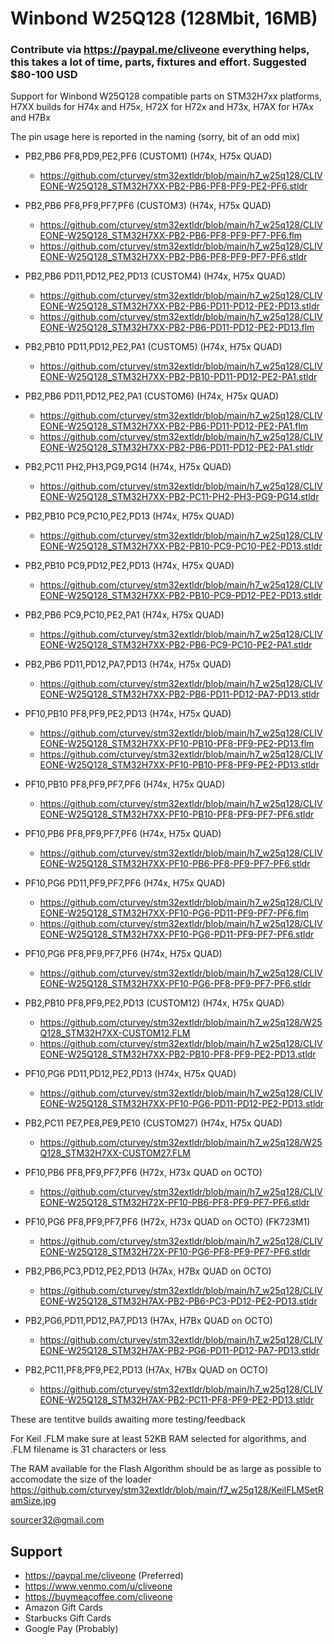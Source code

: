# Winbond W25Q128 (128Mbit, 16MB)
### Contribute via   https://paypal.me/cliveone  everything helps, this takes a lot of time, parts, fixtures and effort. Suggested $80-100 USD

Support for Winbond W25Q128 compatible parts on STM32H7xx platforms,  H7XX builds for H74x and H75x,  H72X for H72x and H73x,  H7AX for H7Ax and H7Bx 

The pin usage here is reported in the naming (sorry, bit of an odd mix)

  *  PB2,PB6 PF8,PD9,PE2,PF6 (CUSTOM1)  (H74x, H75x QUAD)
     *  https://github.com/cturvey/stm32extldr/blob/main/h7_w25q128/CLIVEONE-W25Q128_STM32H7XX-PB2-PB6-PF8-PF9-PE2-PF6.stldr
  *  PB2,PB6 PF8,PF9,PF7,PF6 (CUSTOM3)  (H74x, H75x QUAD)
     *  https://github.com/cturvey/stm32extldr/blob/main/h7_w25q128/CLIVEONE-W25Q128_STM32H7XX-PB2-PB6-PF8-PF9-PF7-PF6.flm
     *  https://github.com/cturvey/stm32extldr/blob/main/h7_w25q128/CLIVEONE-W25Q128_STM32H7XX-PB2-PB6-PF8-PF9-PF7-PF6.stldr
  *  PB2,PB6 PD11,PD12,PE2,PD13 (CUSTOM4)  (H74x, H75x QUAD)
     *  https://github.com/cturvey/stm32extldr/blob/main/h7_w25q128/CLIVEONE-W25Q128_STM32H7XX-PB2-PB6-PD11-PD12-PE2-PD13.stldr
     *  https://github.com/cturvey/stm32extldr/blob/main/h7_w25q128/CLIVEONE-W25Q128_STM32H7XX-PB2-PB6-PD11-PD12-PE2-PD13.flm
  *  PB2,PB10 PD11,PD12,PE2,PA1 (CUSTOM5)  (H74x, H75x QUAD)
     *  https://github.com/cturvey/stm32extldr/blob/main/h7_w25q128/CLIVEONE-W25Q128_STM32H7XX-PB2-PB10-PD11-PD12-PE2-PA1.stldr
  *  PB2,PB6 PD11,PD12,PE2,PA1 (CUSTOM6)  (H74x, H75x QUAD)
     *  https://github.com/cturvey/stm32extldr/blob/main/h7_w25q128/CLIVEONE-W25Q128_STM32H7XX-PB2-PB6-PD11-PD12-PE2-PA1.flm
     *  https://github.com/cturvey/stm32extldr/blob/main/h7_w25q128/CLIVEONE-W25Q128_STM32H7XX-PB2-PB6-PD11-PD12-PE2-PA1.stldr
  *  PB2,PC11 PH2,PH3,PG9,PG14  (H74x, H75x QUAD) 
     *  https://github.com/cturvey/stm32extldr/blob/main/h7_w25q128/CLIVEONE-W25Q128_STM32H7XX-PB2-PC11-PH2-PH3-PG9-PG14.stldr
  *  PB2,PB10 PC9,PC10,PE2,PD13  (H74x, H75x QUAD)
     *  https://github.com/cturvey/stm32extldr/blob/main/h7_w25q128/CLIVEONE-W25Q128_STM32H7XX-PB2-PB10-PC9-PC10-PE2-PD13.stldr    
  *  PB2,PB10 PC9,PD12,PE2,PD13  (H74x, H75x QUAD)
     *  https://github.com/cturvey/stm32extldr/blob/main/h7_w25q128/CLIVEONE-W25Q128_STM32H7XX-PB2-PB10-PC9-PD12-PE2-PD13.stldr
  *  PB2,PB6 PC9,PC10,PE2,PA1   (H74x, H75x QUAD)
     *  https://github.com/cturvey/stm32extldr/blob/main/h7_w25q128/CLIVEONE-W25Q128_STM32H7XX-PB2-PB6-PC9-PC10-PE2-PA1.stldr 
  *  PB2,PB6 PD11,PD12,PA7,PD13  (H74x, H75x QUAD)
     *  https://github.com/cturvey/stm32extldr/blob/main/h7_w25q128/CLIVEONE-W25Q128_STM32H7XX-PB2-PB6-PD11-PD12-PA7-PD13.stldr
  *  PF10,PB10 PF8,PF9,PE2,PD13  (H74x, H75x QUAD)
     *  https://github.com/cturvey/stm32extldr/blob/main/h7_w25q128/CLIVEONE-W25Q128_STM32H7XX-PF10-PB10-PF8-PF9-PE2-PD13.flm
     *  https://github.com/cturvey/stm32extldr/blob/main/h7_w25q128/CLIVEONE-W25Q128_STM32H7XX-PF10-PB10-PF8-PF9-PE2-PD13.stldr
  *  PF10,PB10 PF8,PF9,PF7,PF6  (H74x, H75x QUAD)
     *  https://github.com/cturvey/stm32extldr/blob/main/h7_w25q128/CLIVEONE-W25Q128_STM32H7XX-PF10-PB10-PF8-PF9-PF7-PF6.stldr
  *  PF10,PB6  PF8,PF9,PF7,PF6  (H74x, H75x QUAD)
     *  https://github.com/cturvey/stm32extldr/blob/main/h7_w25q128/CLIVEONE-W25Q128_STM32H7XX-PF10-PB6-PF8-PF9-PF7-PF6.stldr
  *  PF10,PG6 PD11,PF9,PF7,PF6  (H74x, H75x QUAD)
     *  https://github.com/cturvey/stm32extldr/blob/main/h7_w25q128/CLIVEONE-W25Q128_STM32H7XX-PF10-PG6-PD11-PF9-PF7-PF6.flm
     *  https://github.com/cturvey/stm32extldr/blob/main/h7_w25q128/CLIVEONE-W25Q128_STM32H7XX-PF10-PG6-PD11-PF9-PF7-PF6.stldr
  *  PF10,PG6 PF8,PF9,PF7,PF6  (H74x, H75x QUAD)
     *  https://github.com/cturvey/stm32extldr/blob/main/h7_w25q128/CLIVEONE-W25Q128_STM32H7XX-PF10-PG6-PF8-PF9-PF7-PF6.stldr
  *  PB2,PB10 PF8,PF9,PE2,PD13 (CUSTOM12)  (H74x, H75x QUAD)
     *  https://github.com/cturvey/stm32extldr/blob/main/h7_w25q128/W25Q128_STM32H7XX-CUSTOM12.FLM
     *  https://github.com/cturvey/stm32extldr/blob/main/h7_w25q128/CLIVEONE-W25Q128_STM32H7XX-PB2-PB10-PF8-PF9-PE2-PD13.stldr
  *  PF10,PG6 PD11,PD12,PE2,PD13  (H74x, H75x QUAD)
     *  https://github.com/cturvey/stm32extldr/blob/main/h7_w25q128/CLIVEONE-W25Q128_STM32H7XX-PF10-PG6-PD11-PD12-PE2-PD13.stldr
  *  PB2,PC11 PE7,PE8,PE9,PE10 (CUSTOM27)  (H74x, H75x QUAD)
     *  https://github.com/cturvey/stm32extldr/blob/main/h7_w25q128/W25Q128_STM32H7XX-CUSTOM27.FLM

  *  PF10,PB6  PF8,PF9,PF7,PF6  (H72x, H73x QUAD on OCTO)
     *  https://github.com/cturvey/stm32extldr/blob/main/h7_w25q128/CLIVEONE-W25Q128_STM32H72X-PF10-PB6-PF8-PF9-PF7-PF6.stldr
  *  PF10,PG6  PF8,PF9,PF7,PF6  (H72x, H73x QUAD on OCTO) (FK723M1)
     *  https://github.com/cturvey/stm32extldr/blob/main/h7_w25q128/CLIVEONE-W25Q128_STM32H72X-PF10-PG6-PF8-PF9-PF7-PF6.stldr

  *  PB2,PB6,PC3,PD12,PE2,PD13  (H7Ax, H7Bx QUAD on OCTO)  
     *  https://github.com/cturvey/stm32extldr/blob/main/h7_w25q128/CLIVEONE-W25Q128_STM32H7AX-PB2-PB6-PC3-PD12-PE2-PD13.stldr
  *  PB2,PG6,PD11,PD12,PA7,PD13  (H7Ax, H7Bx QUAD on OCTO)
     *  https://github.com/cturvey/stm32extldr/blob/main/h7_w25q128/CLIVEONE-W25Q128_STM32H7AX-PB2-PG6-PD11-PD12-PA7-PD13.stldr
  *  PB2,PC11,PF8,PF9,PE2,PD13  (H7Ax, H7Bx QUAD on OCTO)
     *  https://github.com/cturvey/stm32extldr/blob/main/h7_w25q128/CLIVEONE-W25Q128_STM32H7AX-PB2-PC11-PF8-PF9-PE2-PD13.stldr
  
These are tentitve builds awaiting more testing/feedback

For Keil .FLM make sure at least 52KB RAM selected for algorithms, and .FLM filename is 31 characters or less

The RAM available for the Flash Algorithm should be as large as possible to accomodate the size of the loader
https://github.com/cturvey/stm32extldr/blob/main/f7_w25q128/KeilFLMSetRamSize.jpg

 sourcer32@gmail.com
 
##  Support
 
  *  https://paypal.me/cliveone (Preferred)
  *  https://www.venmo.com/u/cliveone
  *  https://buymeacoffee.com/cliveone
  *  Amazon Gift Cards
  *  Starbucks Gift Cards
  *  Google Pay (Probably) 
